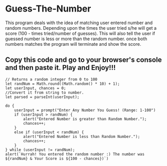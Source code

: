 # Guess-The-Number
This program deals with the idea of matching user entered number and random numbers. Depending upon the times the user tried s/he will get a score (100 - times tried/number of guesses). This will also tell the user if guessed number is less or more than the random number. once both numbers matches the program will terminate and show the score.

## Copy this code and go to your browser's console and then paste it. Play and Enjoy!!!

```
// Returns a random integer from 0 to 100
let randNum = Math.round((Math.random() * 10) + 1);
let userInput, chances = 0;
//Convert it from string to number.
let parsed = parseInt(userInput);

do {
    userInput = prompt("Enter Any Number You Guess! (Range: 1-100")
    if (userInput > randNum) {
        alert("Entered Number is greater than Random Number.");
        chances++;
    }
    else if (userInput < randNum) {
        alert("Entered Number is less than Random Number.");
        chances++;
    }
} while (userInput != randNum);
alert(`Hurrah! You entered the random number :) The number was ${randNum} & Your Score is ${100 - chances})`)

```
